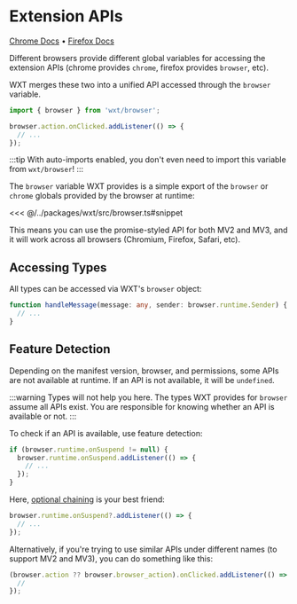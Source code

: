 # Extension APIs

[Chrome Docs](https://developer.chrome.com/docs/extensions/reference/api) • [Firefox Docs](https://developer.mozilla.org/en-US/docs/Mozilla/Add-ons/WebExtensions/Browser_support_for_JavaScript_APIs)

Different browsers provide different global variables for accessing the extension APIs (chrome provides `chrome`, firefox provides `browser`, etc).

WXT merges these two into a unified API accessed through the `browser` variable.

```ts
import { browser } from 'wxt/browser';

browser.action.onClicked.addListener(() => {
  // ...
});
```

:::tip
With auto-imports enabled, you don't even need to import this variable from `wxt/browser`!
:::

The `browser` variable WXT provides is a simple export of the `browser` or `chrome` globals provided by the browser at runtime:

<<< @/../packages/wxt/src/browser.ts#snippet

This means you can use the promise-styled API for both MV2 and MV3, and it will work across all browsers (Chromium, Firefox, Safari, etc).

## Accessing Types

All types can be accessed via WXT's `browser` object:

```ts
function handleMessage(message: any, sender: browser.runtime.Sender) {
  // ...
}
```

## Feature Detection

Depending on the manifest version, browser, and permissions, some APIs are not available at runtime. If an API is not available, it will be `undefined`.

:::warning
Types will not help you here. The types WXT provides for `browser` assume all APIs exist. You are responsible for knowing whether an API is available or not.
:::

To check if an API is available, use feature detection:

```ts
if (browser.runtime.onSuspend != null) {
  browser.runtime.onSuspend.addListener(() => {
    // ...
  });
}
```

Here, [optional chaining](https://developer.mozilla.org/en-US/docs/Web/JavaScript/Reference/Operators/Optional_chaining) is your best friend:

```ts
browser.runtime.onSuspend?.addListener(() => {
  // ...
});
```

Alternatively, if you're trying to use similar APIs under different names (to support MV2 and MV3), you can do something like this:

```ts
(browser.action ?? browser.browser_action).onClicked.addListener(() => {
  //
});
```

